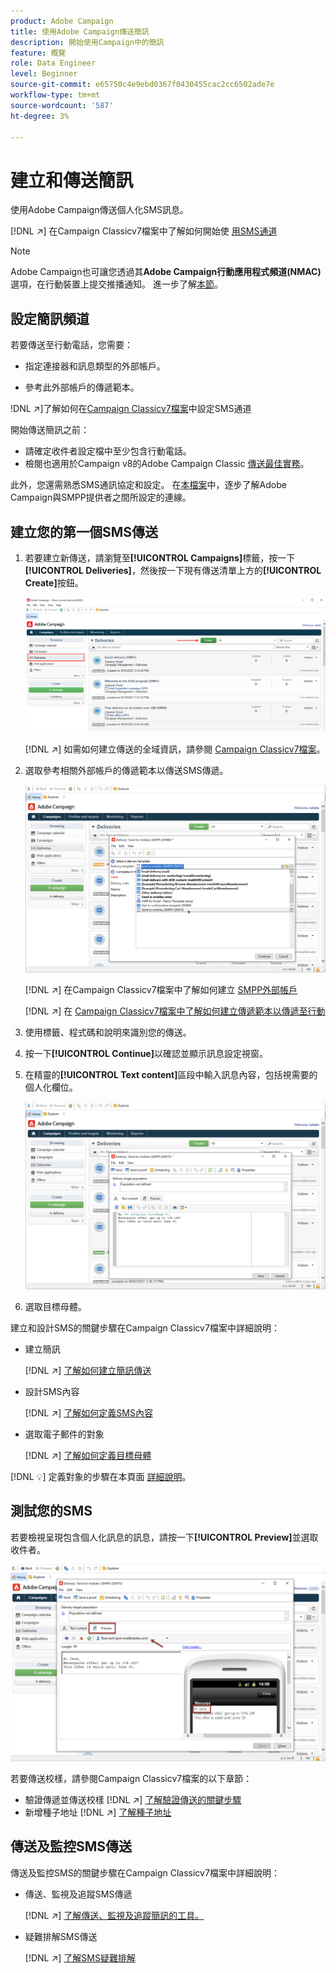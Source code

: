 ```yaml
---
product: Adobe Campaign
title: 使用Adobe Campaign傳送簡訊
description: 開始使用Campaign中的簡訊
feature: 概覽
role: Data Engineer
level: Beginner
source-git-commit: e65750c4e9ebd0367f0430455cac2cc6502ade7e
workflow-type: tm+mt
source-wordcount: '587'
ht-degree: 3%

---
```


# 建立和傳送簡訊

使用Adobe Campaign傳送個人化SMS訊息。

[!DNL :arrow_upper_right:] 在Campaign Classicv7檔案中了解如何開始使 [用SMS通道](https://experienceleague.adobe.com/docs/campaign-classic/using/sending-messages/sending-messages-on-mobiles/sms-channel.html)

>[!NOTE]
>
>Adobe Campaign也可讓您透過其&#x200B;**Adobe Campaign行動應用程式頻道(NMAC)**&#x200B;選項，在行動裝置上提交推播通知。 進一步了解[本節](push.md)。

## 設定簡訊頻道

若要傳送至行動電話，您需要：

* 指定連接器和訊息類型的外部帳戶。

* 參考此外部帳戶的傳遞範本。

!DNL :arrow_upper_right:]了解如何在[Campaign Classicv7檔案](https://experienceleague.adobe.com/docs/campaign-classic/using/sending-messages/sending-messages-on-mobiles/sms-set-up.html?lang=en#sending-messages)中設定SMS通道

開始傳送簡訊之前：

* 請確定收件者設定檔中至少包含行動電話。
* 檢閱也適用於Campaign v8的Adobe Campaign Classic [傳送最佳實務](https://experienceleague.adobe.com/docs/campaign-classic/using/sending-messages/key-steps-when-creating-a-delivery/delivery-bestpractices/delivery-best-practices.html?lang=en#sending-messages)。

此外，您還需熟悉SMS通訊協定和設定。 在[本檔案](https://experienceleague.adobe.com/docs/campaign-classic/using/sending-messages/sending-messages-on-mobiles/sms-protocol.html?lang=en#sending-messages)中，逐步了解Adobe Campaign與SMPP提供者之間所設定的連線。

## 建立您的第一個SMS傳送

1. 若要建立新傳送，請瀏覽至&#x200B;**[!UICONTROL Campaigns]**&#x200B;標籤，按一下&#x200B;**[!UICONTROL Deliveries]**，然後按一下現有傳送清單上方的&#x200B;**[!UICONTROL Create]**&#x200B;按鈕。

   ![](assets/delivery_step_1.png)

   [!DNL :arrow_upper_right:] 如需如何建立傳送的全域資訊，請參閱 [Campaign Classicv7檔案](https://experienceleague.adobe.com/docs/campaign-classic/using/sending-messages/key-steps-when-creating-a-delivery/steps-about-delivery-creation-steps.html?lang=en#sending-messages)。

1. 選取參考相關外部帳戶的傳遞範本以傳送SMS傳遞。

   ![](assets/sms-template-list.png)

   [!DNL :arrow_upper_right:] 在Campaign Classicv7檔案中了解如何建立 [SMPP外部帳戶](https://experienceleague.corp.adobe.com/docs/campaign-classic/using/sending-messages/sending-messages-on-mobiles/sms-set-up.html?lang=en#creating-an-smpp-external-account)

   [!DNL :arrow_upper_right:] 在 [Campaign Classicv7檔案中了解如何建立傳遞範本以傳遞至行動](https://experienceleague.corp.adobe.com/docs/campaign-classic/using/sending-messages/sending-messages-on-mobiles/sms-set-up.html?lang=en#changing-the-delivery-template)

1. 使用標籤、程式碼和說明來識別您的傳送。

1. 按一下&#x200B;**[!UICONTROL Continue]**&#x200B;以確認並顯示訊息設定視窗。

1. 在精靈的&#x200B;**[!UICONTROL Text content]**&#x200B;區段中輸入訊息內容，包括視需要的個人化欄位。

   ![](assets/sms-content.png)

1. 選取目標母體。

建立和設計SMS的關鍵步驟在Campaign Classicv7檔案中詳細說明：

* 建立簡訊

   [!DNL :arrow_upper_right:] [了解如何建立簡訊傳送](https://experienceleague.adobe.com/docs/campaign-classic/using/sending-messages/sending-messages-on-mobiles/sms-create.html?lang=en#sending-messages)

* 設計SMS內容

   [!DNL :arrow_upper_right:] [了解如何定義SMS內容](https://experienceleague.adobe.com/docs/campaign-classic/using/sending-messages/sending-messages-on-mobiles/sms-create.html?lang=en#defining-the-sms-content)

* 選取電子郵件的對象

   [!DNL :arrow_upper_right:] [了解如何定義目標母體](https://experienceleague.adobe.com/docs/campaign-classic/using/sending-messages/key-steps-when-creating-a-delivery/steps-defining-the-target-population.html)

[!DNL :bulb:] 定義對象的步驟在本頁面 [詳細說明](../start/audiences.md)。

## 測試您的SMS

若要檢視呈現包含個人化訊息的訊息，請按一下&#x200B;**[!UICONTROL Preview]**&#x200B;並選取收件者。

![](assets/sms-preview.png)

若要傳送校樣，請參閱Campaign Classicv7檔案的以下章節：

* 驗證傳遞並傳送校樣
   [!DNL :arrow_upper_right:] [了解驗證傳送的關鍵步驟](https://experienceleague.adobe.com/docs/campaign-classic/using/sending-messages/key-steps-when-creating-a-delivery/steps-validating-the-delivery.html)
* 新增種子地址
   [!DNL :arrow_upper_right:] [了解種子地址](https://experienceleague.adobe.com/docs/campaign-classic/using/sending-messages/using-seed-addresses/about-seed-addresses.html)

## 傳送及監控SMS傳送

傳送及監控SMS的關鍵步驟在Campaign Classicv7檔案中詳細說明：

* 傳送、監視及追蹤SMS傳遞

   [!DNL :arrow_upper_right:] [了解傳送、監視及追蹤簡訊的工具。](https://experienceleague.adobe.com/docs/campaign-classic/using/sending-messages/sending-messages-on-mobiles/sms-send.html?lang=en#sending-messages)
* 疑難排解SMS傳送

   [!DNL :arrow_upper_right:] [了解SMS疑難排解](https://experienceleague.adobe.com/docs/campaign-classic/using/sending-messages/sending-messages-on-mobiles/troubleshooting-sms.html?lang=en#sending-messages)
